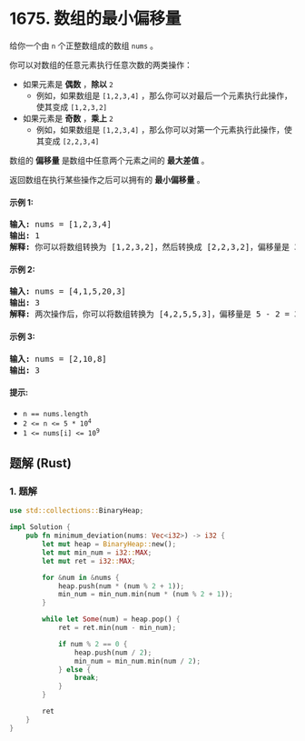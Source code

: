 # 1675. 数组的最小偏移量
给你一个由 `n` 个正整数组成的数组 `nums` 。

你可以对数组的任意元素执行任意次数的两类操作：
* 如果元素是 **偶数** ，**除以** `2`
    * 例如，如果数组是 `[1,2,3,4]` ，那么你可以对最后一个元素执行此操作，使其变成 `[1,2,3,2]`
* 如果元素是 **奇数** ，**乘上** `2`
    * 例如，如果数组是 `[1,2,3,4]` ，那么你可以对第一个元素执行此操作，使其变成 `[2,2,3,4]`

数组的 **偏移量** 是数组中任意两个元素之间的 **最大差值** 。

返回数组在执行某些操作之后可以拥有的 **最小偏移量** 。

#### 示例 1:
<pre>
<strong>输入:</strong> nums = [1,2,3,4]
<strong>输出:</strong> 1
<strong>解释:</strong> 你可以将数组转换为 [1,2,3,2]，然后转换成 [2,2,3,2]，偏移量是 3 - 2 = 1
</pre>

#### 示例 2:
<pre>
<strong>输入:</strong> nums = [4,1,5,20,3]
<strong>输出:</strong> 3
<strong>解释:</strong> 两次操作后，你可以将数组转换为 [4,2,5,5,3]，偏移量是 5 - 2 = 3
</pre>

#### 示例 3:
<pre>
<strong>输入:</strong> nums = [2,10,8]
<strong>输出:</strong> 3
</pre>

#### 提示:
* `n == nums.length`
* <code>2 <= n <= 5 * 10<sup>4</sup></code>
* <code>1 <= nums[i] <= 10<sup>9</sup></code>

## 题解 (Rust)

### 1. 题解
```Rust
use std::collections::BinaryHeap;

impl Solution {
    pub fn minimum_deviation(nums: Vec<i32>) -> i32 {
        let mut heap = BinaryHeap::new();
        let mut min_num = i32::MAX;
        let mut ret = i32::MAX;

        for &num in &nums {
            heap.push(num * (num % 2 + 1));
            min_num = min_num.min(num * (num % 2 + 1));
        }

        while let Some(num) = heap.pop() {
            ret = ret.min(num - min_num);

            if num % 2 == 0 {
                heap.push(num / 2);
                min_num = min_num.min(num / 2);
            } else {
                break;
            }
        }

        ret
    }
}
```
